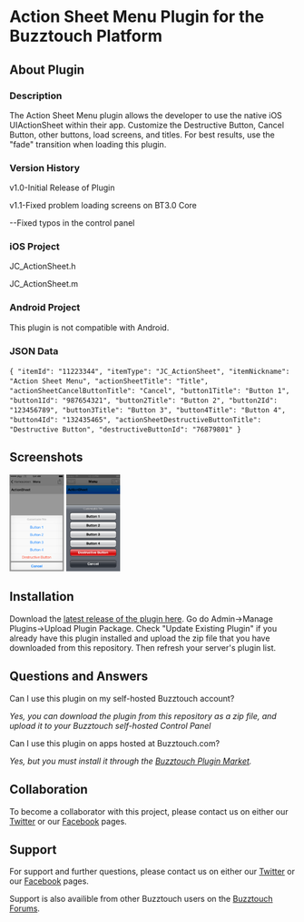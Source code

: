 # Action Sheet Menu Plugin for the Buzztouch Platform

## About Plugin
### Description
The Action Sheet Menu plugin allows the developer to use the native iOS UIActionSheet within their app. Customize the Destructive Button, Cancel Button, other buttons, load screens, and titles. For best results, use the "fade" transition when loading this plugin.

### Version History
v1.0-Initial Release of Plugin

v1.1-Fixed problem loading screens on BT3.0 Core

--Fixed typos in the control panel

### iOS Project
JC_ActionSheet.h

JC_ActionSheet.m

### Android Project
This plugin is not compatible with Android.

### JSON Data
`{
 "itemId": "11223344",
 "itemType": "JC_ActionSheet",
 "itemNickname": "Action Sheet Menu",
 "actionSheetTitle": "Title",
 "actionSheetCancelButtonTitle": "Cancel",
 "button1Title": "Button 1",
 "button1Id": "987654321",
 "button2Title": "Button 2",
 "button2Id": "123456789",
 "button3Title": "Button 3",
 "button4Title": "Button 4",
 "button4Id": "132435465",
 "actionSheetDestructiveButtonTitle": "Destructive Button",
 "destructiveButtonId": "76879801"
}`

## Screenshots

<img src="screenshots/screen-1.png" width="19%"/>
<img src="screenshots/screen-2.png" width="19%"/>

## Installation
Download the [latest release of the plugin here](https://github.com/jakechasan/BT-Plugin-Action-Sheet-Menu/releases). Go do Admin->Manage Plugins->Upload Plugin Package. Check "Update Existing Plugin" if you already have this plugin installed and upload the zip file that you have downloaded from this repository. Then refresh your server's plugin list.

## Questions and Answers
Can I use this plugin on my self-hosted Buzztouch account?

*Yes, you can download the plugin from this repository as a zip file, and upload it to your Buzztouch self-hosted Control Panel*

Can I use this plugin on apps hosted at Buzztouch.com?

*Yes, but you must install it through the [Buzztouch Plugin Market](http://www.buzztouch.com/plugins/plugin.php?pid=F7F2D548D5770DFD02DAE45).*


## Collaboration
To become a collaborator with this project, please contact us on either our [Twitter](http://twitter.com/jakechasan) or our [Facebook](http://facebook.com/jakechasanapps) pages.


## Support
For support and further questions, please contact us on either our [Twitter](http://twitter.com/jakechasan) or our [Facebook](http://facebook.com/jakechasanapps) pages.

Support is also availible from other Buzztouch users on the [Buzztouch Forums](http://www.buzztouch.com/forum/).
